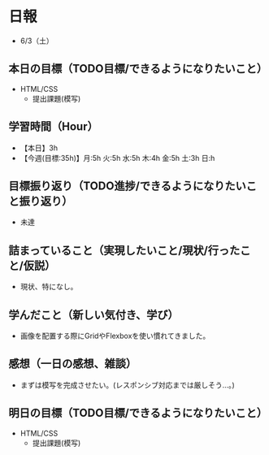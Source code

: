 # 日報
- 6/3（土）

## 本日の目標（TODO目標/できるようになりたいこと）
  - HTML/CSS
    - 提出課題(模写)

## 学習時間（Hour）
- 【本日】3h
- 【今週(目標:35h)】月:5h 火:5h 水:5h 木:4h 金:5h 土:3h 日:h
<!-- - 【前週まで】(旧) 29h/32h/36h/ (新) -->

## 目標振り返り（TODO進捗/できるようになりたいこと振り返り）
- 未達

## 詰まっていること（実現したいこと/現状/行ったこと/仮説）
- 現状、特になし。

<!-- ```
・実現したいこと
・現状
・行ったこと
・仮説
``` -->

## 学んだこと（新しい気付き、学び）
- 画像を配置する際にGridやFlexboxを使い慣れてきました。

## 感想（一日の感想、雑談）
- まずは模写を完成させたい。(レスポンシブ対応までは厳しそう…。)


## 明日の目標（TODO目標/できるようになりたいこと）
- HTML/CSS
  - 提出課題(模写)

<!-- ### 残タスク
- HTML/CSS スタイルガイドに則って書ける -->

<!-- - 「HTML&CSSとWebデザイン 入門講座」本 -->
<!-- 「JavaScript入門講座」本(～p.111/p.337) -->
<!-- - 「HTML解体新書」本 -->

<!-- - 要件定義 -->
<!-- - 機能要件
- 非機能要件 -->

<!-- - c.移動中などスキマ時間に要件定義事例を読む (釜谷さんが紹介してくださっていた資料) -->
  <!-- - 現時点で難易度が見えていないため、まずは挑戦してみる -->


<!-- #### 残タスク / できるようになりたいこと
- 包括的なWeb技術の基本理解->「プロになるためのWeb技術入門」本
- オリジナルプロダクト制作のテーマ探索
- SRE業務の理解
- 質問する技術の習得 -->

<!-- ##### Ruby
- RuboCopの使用
- 「Rubyの公式リファレンスが読めるようになる本」 -->

<!-- ##### Linux
- 「実践入門」
- 「シェルスクリプト160本ノック」
- 「入門モダンLinux」
- 「Linuxのしくみ」
- 「スーパーユーザーなら知っておくべきLinuxシステムの仕組み」
- 「入門Rust」?
- 仮想化、コンテナ(TenForward)、コンテナオーケストレーション -->
<!-- 
##### SQL
- sqlbplt
- 「達人に学ぶSQL」 -->